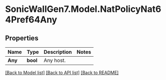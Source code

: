 # SonicWallGen7.Model.NatPolicyNat64Pref64Any

## Properties

Name | Type | Description | Notes
------------ | ------------- | ------------- | -------------
**Any** | **bool** | Any host. | 

[[Back to Model list]](../README.md#documentation-for-models) [[Back to API list]](../README.md#documentation-for-api-endpoints) [[Back to README]](../README.md)

